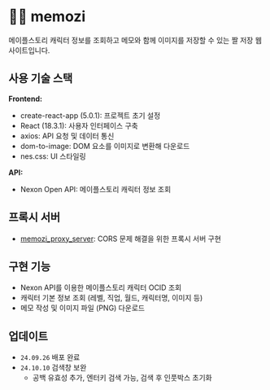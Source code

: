 # 🧍‍♂️ memozi

메이플스토리 캐릭터 정보를 조회하고 메모와 함께 이미지를 저장할 수 있는 짤 저장 웹사이트입니다.

## 사용 기술 스택

<b>Frontend:</b>

- create-react-app (5.0.1): 프로젝트 초기 설정
- React (18.3.1): 사용자 인터페이스 구축
- axios: API 요청 및 데이터 통신
- dom-to-image: DOM 요소를 이미지로 변환해 다운로드
- nes.css: UI 스타일링

<b>API:</b>

- Nexon Open API: 메이플스토리 캐릭터 정보 조회

## 프록시 서버

- [memozi_proxy_server](https://github.com/hhhyeon97/memozi_proxy_server): CORS
  문제 해결을 위한 프록시 서버 구현

## 구현 기능

- Nexon API를 이용한 메이플스토리 캐릭터 OCID 조회
- 캐릭터 기본 정보 조회 (레벨, 직업, 월드, 캐릭터명, 이미지 등)
- 메모 작성 및 이미지 파일 (PNG) 다운로드

## 업데이트

- `24.09.26` 배포 완료
- `24.10.10` 검색창 보완
  - 공백 유효성 추가, 엔터키 검색 가능, 검색 후 인풋박스 초기화
